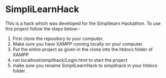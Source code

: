 # SimpliLearnHack
This is a hack which was developed for the Simplilearn Hackathon.
To use this project follow the steps below:-
1) First clone the repository to your computer.
2) Make sure you have XAMPP running locally on your computer.
3) Put the entire project as given in the clone into the htdocs folder of XAMPP 
4) run localhost/simplihack/Login.html to start the project
5) make sure you rename SimpliLearnHack to simplihack in your htdocs folder .

